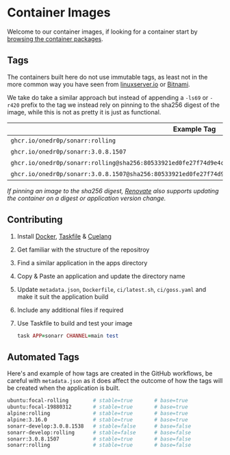 # Container Images

Welcome to our container images, if looking for a container start by [browsing the container packages](https://github.com/onedr0p?tab=packages&repo_name=containers).

## Tags

The containers built here do not use immutable tags, as least not in the more common way you have seen from [linuxserver.io](https://fleet.linuxserver.io/) or [Bitnami](https://bitnami.com/stacks/containers). 

We take do take a similar approach but instead of appending a `-ls69` or `-r420` prefix to the tag we instead rely on pinning to the sha256 digest of the image, while this is not as pretty it is just as functional.

| Example Tag                                                                                                 | Immutable |
|-------------------------------------------------------------------------------------------------------------|-----------|
| `ghcr.io/onedr0p/sonarr:rolling`                                                                            | ❌         |
| `ghcr.io/onedr0p/sonarr:3.0.8.1507`                                                                         | ❌         |
| `ghcr.io/onedr0p/sonarr:rolling@sha256:80533921ed0fe27f74d9e4c29df33e5c4fbe9e48ff41a3623ea1474507fb5c4b`    | ✅         |
| `ghcr.io/onedr0p/sonarr:3.0.8.1507@sha256:80533921ed0fe27f74d9e4c29df33e5c4fbe9e48ff41a3623ea1474507fb5c4b` | ✅         |

_If pinning an image to the sha256 digest, [Renovate](https://github.com/renovatebot/renovate) also supports updating the container on a digest or application version change._

## Contributing

1. Install [Docker](https://docs.docker.com/get-docker/), [Taskfile](https://taskfile.dev/) & [Cuelang](https://cuelang.org/)
2. Get familiar with the structure of the repositroy
3. Find a similar application in the apps directory
4. Copy & Paste an application and update the directory name
5. Update `metadata.json`, `Dockerfile`, `ci/latest.sh`, `ci/goss.yaml` and make it suit the application build
6. Include any additional files if required
7. Use Taskfile to build and test your image

    ```ruby
    task APP=sonarr CHANNEL=main test
    ```

## Automated Tags

Here's and example of how tags are created in the GitHub workflows, be careful with `metadata.json` as it does affect the outcome of how the tags will be created when the application is built.

```bash
ubuntu:focal-rolling        # stable=true       # base=true
ubuntu:focal-19880312       # stable=true       # base=true
alpine:rolling              # stable=true       # base=true
alpine:3.16.0               # stable=true       # base=true
sonarr-develop:3.0.8.1538   # stable=false      # base=false
sonarr-develop:rolling      # stable=false      # base=false
sonarr:3.0.8.1507           # stable=true       # base=false
sonarr:rolling              # stable=true       # base=false
```
